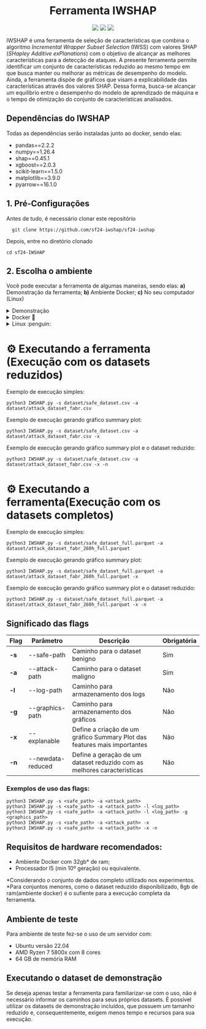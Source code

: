 <h1 align="center"> Ferramenta IWSHAP </h1>

<p align="center">
<img loading="lazy" src="https://img.shields.io/badge/release_date-07/2024-green"/>
<img loading="lazy" src="https://img.shields.io/badge/version-1.0-blue"/>
<img loading="lazy" src="https://img.shields.io/badge/python-V3.12.3-yellow"/>
</p>

IWSHAP é uma ferramenta de seleção de características que combina o algoritmo _Incremental Wrapper Subset Selection_ (IWSS) com valores SHAP (_SHapley Additive exPlanations_) com o objetivo de alcançar as melhores características para a detecção de ataques. A presente ferramenta permite identificar um conjunto de características reduzido ao mesmo tempo em que busca manter ou melhorar as métricas de desempenho do modelo. Ainda, a ferramenta dispõe de gráficos que visam a explicabilidade das características através dos valores SHAP. Dessa forma, busca-se alcançar um equilíbrio entre o desempenho do modelo de aprendizado de máquina e o tempo de otimização do conjunto de características analisados.

## Dependências do IWSHAP
Todas as dependências serão instaladas junto ao docker, sendo elas:
- pandas==2.2.2
- numpy==1.26.4
- shap==0.45.1
- xgboost==2.0.3
- scikit-learn==1.5.0
- matplotlib==3.9.0
- pyarrow==16.1.0

## 1. Pré-Configurações
Antes de tudo, é necessário clonar este repositório
```
  git clone https://github.com/sf24-iwshap/sf24-iwshap
```

Depois, entre no diretório clonado
```
cd sf24-IWSHAP
```

## 2. Escolha o ambiente
Você pode executar a ferramenta de algumas maneiras, sendo elas: **a)** Demonstração da ferramenta; **b)** Ambiente Docker; **c)** No seu computador (Linux)

<details>
  
  <summary>Demonstração</summary>

 # Executando script demo da ferramenta

  - ### Opção 1:
    - Esse script instalará os requisitos no seu sistema e executará a ferramenta IWSHAP
      Dentro do diretório do IWSHAP:
        ```
        ./run_demo_app.sh
        ```
  - ### Opção 2:
    - Esse script baixará e executará a imagem sf24/iwshap:latest disponivel em: [DockerHub](https://hub.docker.com/r/sf24/iwshap).
        ```
        ./run_demo_docker.sh
        ```
      Após isso é possivel executar a ferrameta diretamente utilizando o script da opção 1
        ```
        ./run_demo_app.sh
        ```
</details>

<details>

   <summary>Docker 🐳</summary>

   ## Execução em ambiente Docker
O IWSHAP disponibiliza um ambiente Docker com todas as configurações e dependências necessárias para a execução da ferramenta. Para isso, é necessário possuir uma instalação do Docker em execução no seu computador.

  - ### Ambiente Docker 
    - `Linux 38ad4d51e477 5.15.153.1-microsoft-standard-WSL2 #1 SMP Fri Mar 29 23:14:13 UTC 2024 x86_64 x86_64 x86_64 GNU/Linux`
    - `Python 3.12.3`

  - ### Instalação do Docker
    Linux: 
      ```
      apt install docker docker.io
      ```
    Windows:
      - Acesse o site oficial do Docker Desktop para Windows: [Docker Desktop for Windows](https://docs.docker.com/desktop/install/windows-install/)

  - ### Construindo a imagem
    Dentro do diretório do IWSHAP:
      ```
      docker build . -t iwshap
      ```
  
  - ### Executando a imagem
      ```
      docker run -it iwshap
      ```
   
</details> 

<details>
  
  <summary>Linux :penguin:</summary>

  # Executando a ferramenta no Linux

## 1. Configurando o ambiente virtual

  ### Instalação do virtualenv para o python3
    sudo apt-get install python3-venv
    
  ### Criação do ambiente virtual
  Dentro do diretório da ferramenta, execute:
    
    python3 -m venv .venv 

  ### Ativando o ambiente virtual
  Dentro do diretório da ferramenta, execute:
  ```
  source .venv/bin/activate 
  ```

  ### Instalando dependências
  ```
  pip install -r requirements.txt
  ```
  
</details>

# ⚙️ Executando a ferramenta (Execução com os datasets reduzidos)
  Exemplo de execução simples:
  ```
  python3 IWSHAP.py -s dataset/safe_dataset.csv -a dataset/attack_dataset_fabr.csv
  ```

  Exemplo de execução gerando gráfico summary plot:
  ```
  python3 IWSHAP.py -s dataset/safe_dataset.csv -a dataset/attack_dataset_fabr.csv -x
  ```

  Exemplo de execução gerando gráfico summary plot e o dataset reduzido:
  ```
  python3 IWSHAP.py -s dataset/safe_dataset.csv -a dataset/attack_dataset_fabr.csv -x -n
  ```

# ⚙️ Executando a ferramenta(Execução com os datasets completos)
  Exemplo de execução simples:
  ```
  python3 IWSHAP.py -s dataset/safe_dataset_full.parquet -a dataset/attack_dataset_fabr_260h_full.parquet
  ```

  Exemplo de execução gerando gráfico summary plot:
  ```
  python3 IWSHAP.py -s dataset/safe_dataset_full.parquet -a dataset/attack_dataset_fabr_260h_full.parquet -x
  ```

  Exemplo de execução gerando gráfico summary plot e o dataset reduzido:
  ```
  python3 IWSHAP.py -s dataset/safe_dataset_full.parquet -a dataset/attack_dataset_fabr_260h_full.parquet -x -n
  ```

## Significado das flags
| Flag   | Parâmetro      | Descrição | Obrigatória |
| ------ | ------         | ------    | ------      |
| **-s**     | --safe-path     | Caminho para o dataset benigno | Sim |
| **-a**     | --attack-path   | Caminho para o dataset maligno | Sim |
| **-l**     | --log-path      | Caminho para armazenamento dos logs | Não |
| **-g**     | --graphics-path | Caminho para armazenamento dos gráficos | Não  |
| **-x**     | --explanable   | Define a criação de um gráfico Summary Plot das features mais importantes | Não |
| **-n**     | --newdata-reduced | Define a geração de um dataset reduzido com as melhores caracteristicas | Não |

### Exemplos de uso das flags:
```
python3 IWSHAP.py -s <safe_path> -a <attack_path>
python3 IWSHAP.py -s <safe_path> -a <attack_path> -l <log_path>
python3 IWSHAP.py -s <safe_path> -a <attack_path> -l <log_path> -g <graphics_path>
python3 IWSHAP.py -s <safe_path> -a <attack_path> -x
python3 IWSHAP.py -s <safe_path> -a <attack_path> -x -n
```

## Requisitos de hardware recomendados:

- Ambiente Docker com 32gb* de ram;
- Processador I5 (min 10º geração) ou equivalente.

*Considerando o conjunto de dados completo utilizado nos experimentos.
*Para conjuntos menores, como o dataset reduzido disponibilizado, 8gb de ram(ambiente docker) é o sufiente para a execução completa da ferramenta.

## Ambiente de teste
Para ambiente de teste fez-se o uso de um servidor com: 
- Ubuntu versão 22.04
- AMD Ryzen 7 5800x com 8 cores
- 64 GB de memória RAM

## Executando o dataset de demonstração
Se deseja apenas testar a ferramenta para familiarizar-se com o uso, não é necessário informar os caminhos para seus próprios datasets. É possível utilizar os datasets de demonstração incluídos, que possuem um tamanho reduzido e, consequentemente, exigem menos tempo e recursos para sua execução.
